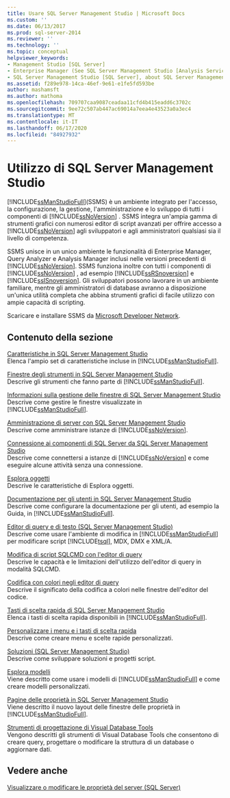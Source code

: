 ```yaml
---
title: Usare SQL Server Management Studio | Microsoft Docs
ms.custom: ''
ms.date: 06/13/2017
ms.prod: sql-server-2014
ms.reviewer: ''
ms.technology: ''
ms.topic: conceptual
helpviewer_keywords:
- Management Studio [SQL Server]
- Enterprise Manager (See SQL Server Management Studio [Analysis Services])
- SQL Server Management Studio [SQL Server], about SQL Server Management Studio
ms.assetid: f289e978-14ca-46ef-9e61-e1fe5fd593be
author: mashamsft
ms.author: mathoma
ms.openlocfilehash: 709707caa9087ceadaa11cfd4b415eadd6c3702c
ms.sourcegitcommit: 9ee72c507ab447ac69014a7eea4e43523a0a3ec4
ms.translationtype: MT
ms.contentlocale: it-IT
ms.lasthandoff: 06/17/2020
ms.locfileid: "84927932"
---
```

# <a name="use-sql-server-management-studio"></a>Utilizzo di SQL Server Management Studio
  [!INCLUDE[ssManStudioFull](../includes/ssmanstudiofull-md.md)](SSMS) è un ambiente integrato per l'accesso, la configurazione, la gestione, l'amministrazione e lo sviluppo di tutti i componenti di [!INCLUDE[ssNoVersion](../includes/ssnoversion-md.md)] . SSMS integra un'ampia gamma di strumenti grafici con numerosi editor di script avanzati per offrire accesso a [!INCLUDE[ssNoVersion](../includes/ssnoversion-md.md)] agli sviluppatori e agli amministratori qualsiasi sia il livello di competenza.  
  
 SSMS unisce in un unico ambiente le funzionalità di Enterprise Manager, Query Analyzer e Analysis Manager inclusi nelle versioni precedenti di [!INCLUDE[ssNoVersion](../includes/ssnoversion-md.md)]. SSMS funziona inoltre con tutti i componenti di [!INCLUDE[ssNoVersion](../includes/ssnoversion-md.md)] , ad esempio [!INCLUDE[ssRSnoversion](../includes/ssrsnoversion-md.md)] e [!INCLUDE[ssISnoversion](../includes/ssisnoversion-md.md)]. Gli sviluppatori possono lavorare in un ambiente familiare, mentre gli amministratori di database avranno a disposizione un'unica utilità completa che abbina strumenti grafici di facile utilizzo con ampie capacità di scripting.  
  
 Scaricare e installare SSMS da [Microsoft Developer Network](https://msdn.microsoft.com/library/dn434042.aspx).  
  
## <a name="in-this-section"></a>Contenuto della sezione  
 [Caratteristiche in SQL Server Management Studio](features-in-sql-server-management-studio.md)  
 Elenca l'ampio set di caratteristiche incluse in [!INCLUDE[ssManStudioFull](../includes/ssmanstudiofull-md.md)].  
  
 [Finestre degli strumenti in SQL Server Management Studio](../ssms/tool-windows-in-sql-server-management-studio.md)  
 Descrive gli strumenti che fanno parte di [!INCLUDE[ssManStudioFull](../includes/ssmanstudiofull-md.md)].  
  
 [Informazioni sulla gestione delle finestre di SQL Server Management Studio](../ssms/understand-sql-server-management-studio-windows-management.md)  
 Descrive come gestire le finestre visualizzate in [!INCLUDE[ssManStudioFull](../includes/ssmanstudiofull-md.md)].  
  
 [Amministrazione di server con SQL Server Management Studio](../ssms/administer-servers-with-sql-server-management-studio.md)  
 Descrive come amministrare istanze di [!INCLUDE[ssNoVersion](../includes/ssnoversion-md.md)].  
  
 [Connessione ai componenti di SQL Server da SQL Server Management Studio](../ssms/f1-help/connect-to-any-sql-server-component-from-sql-server-management-studio.md)  
 Descrive come connettersi a istanze di [!INCLUDE[ssNoVersion](../includes/ssnoversion-md.md)] e come eseguire alcune attività senza una connessione.  
  
 [Esplora oggetti](../ssms/object/object-explorer.md)  
 Descrive le caratteristiche di Esplora oggetti.  
  
 [Documentazione per gli utenti in SQL Server Management Studio](../ssms/user-assistance-in-sql-server-management-studio.md)  
 Descrive come configurare la documentazione per gli utenti, ad esempio la Guida, in [!INCLUDE[ssManStudioFull](../includes/ssmanstudiofull-md.md)].  
  
 [Editor di query e di testo &#40;SQL Server Management Studio&#41;](../relational-databases/scripting/query-and-text-editors-sql-server-management-studio.md)  
 Descrive come usare l'ambiente di modifica in [!INCLUDE[ssManStudioFull](../includes/ssmanstudiofull-md.md)] per modificare script [!INCLUDE[tsql](../includes/tsql-md.md)], MDX, DMX e XML/A.  
  
 [Modifica di script SQLCMD con l'editor di query](../relational-databases/scripting/edit-sqlcmd-scripts-with-query-editor.md)  
 Descrive le capacità e le limitazioni dell'utilizzo dell'editor di query in modalità SQLCMD.  
  
 [Codifica con colori negli editor di query](../relational-databases/scripting/color-coding-in-query-editors.md)  
 Descrive il significato della codifica a colori nelle finestre dell'editor del codice.  
  
 [Tasti di scelta rapida di SQL Server Management Studio](../ssms/sql-server-management-studio-keyboard-shortcuts.md)  
 Elenca i tasti di scelta rapida disponibili in [!INCLUDE[ssManStudioFull](../includes/ssmanstudiofull-md.md)].  
  
 [Personalizzare i menu e i tasti di scelta rapida](../ssms/customize-menus-and-shortcut-keys.md)  
 Descrive come creare menu e scelte rapide personalizzati.  
  
 [Soluzioni &#40;SQL Server Management Studio&#41;](../ssms/solution/solutions-sql-server-management-studio.md)  
 Descrive come sviluppare soluzioni e progetti script.  
  
 [Esplora modelli](../ssms/template/template-explorer.md)  
 Viene descritto come usare i modelli di [!INCLUDE[ssManStudioFull](../includes/ssmanstudiofull-md.md)] e come creare modelli personalizzati.  
  
 [Pagine delle proprietà in SQL Server Management Studio](../ssms/property-pages-in-sql-server-management-studio.md)  
 Viene descritto il nuovo layout delle finestre delle proprietà in [!INCLUDE[ssManStudioFull](../includes/ssmanstudiofull-md.md)].  
  
 [Strumenti di progettazione di Visual Database Tools](../ssms/visual-db-tools/visual-database-tool-designers.md)  
 Vengono descritti gli strumenti di Visual Database Tools che consentono di creare query, progettare o modificare la struttura di un database o aggiornare dati.  
  
## <a name="see-also"></a>Vedere anche  
 [Visualizzare o modificare le proprietà del server &#40;SQL Server&#41;](configure-windows/view-or-change-server-properties-sql-server.md)  
  
  

